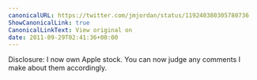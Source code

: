 ```yaml
---
canonicalURL: https://twitter.com/jmjordan/status/119240380305780736
ShowCanonicalLink: true
CanonicalLinkText: View original on
date: 2011-09-29T02:41:36+00:00
---
```

Disclosure: I now own Apple stock. You can now judge any comments I make about them accordingly.